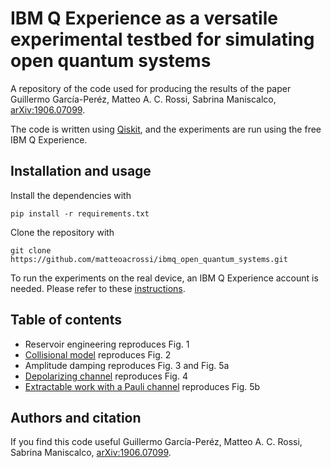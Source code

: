 # IBM Q Experience as a versatile experimental testbed for simulating open quantum systems
A repository of the code used for producing the results of the paper Guillermo García-Peréz, Matteo A. C. Rossi, Sabrina Maniscalco, [arXiv:1906.07099](https://arxiv.org/abs/1906.07099).

The code is written using [Qiskit](https://github.com/qiskit/qiskit/), and the experiments are run using the free IBM Q Experience.


## Installation and usage
Install the dependencies with

```
pip install -r requirements.txt
```

Clone the repository with

```
git clone https://github.com/matteoacrossi/ibmq_open_quantum_systems.git
```

To run the experiments on the real device, an IBM Q Experience account is needed. Please refer to these [instructions](https://github.com/Qiskit/qiskit-iqx-tutorials/blob/master/INSTALL.md).

## Table of contents
* Reservoir engineering reproduces Fig. 1
* [Collisional model](collisional_model/collisional_model.ipynb) reproduces Fig. 2
* Amplitude damping reproduces Fig. 3 and Fig. 5a
* [Depolarizing channel](depolarizing_channel/depolarizing_channel.ipynb) reproduces Fig. 4
* [Extractable work with a Pauli channel](pauli_channel/pauli_channel_work_extraction.ipynb) reproduces Fig. 5b

## Authors and citation
If you find this code useful 
Guillermo García-Peréz, Matteo A. C. Rossi, Sabrina Maniscalco, [arXiv:1906.07099](https://arxiv.org/abs/1906.07099).
